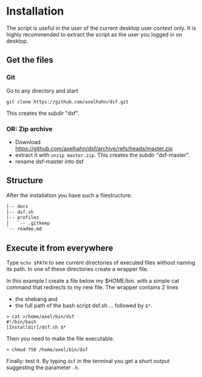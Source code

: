 # Installation

The script is useful in the user of the current desktop user context only.
It is highly recommended to extract the script as the user you logged in on desktop.

## Get the files

### Git

Go to any directory and start

`git clone https://github.com/axelhahn/dsf.git`

This creates the subdir "dsf".

### OR: Zip archive

* Download <https://github.com/axelhahn/dsf/archive/refs/heads/master.zip> 
* extract it with `unzip master.zip`. This creates the subdir "dsf-master".
* rename dsf-master into dsf

## Structure

After the installation you have such a filestructure:

```txt
|-- docs
|-- dsf.sh
|-- profiles
|   `-- .gitkeep
`-- readme.md
```

## Execute it from everywhere

Type `echo $PATH` to see current directories of executed files without naming its path.
In one of these directories create a wrapper file. 

In this example I create a file below my \$HOME/bin. with a simple cat command that redirects to my new file.
The wrapper contains 2 lines 

* the shebang and 
* the full path of the bash script dsf.sh ... followed by `$*`.

```shell
> cat >/home/axel/bin/dsf
#!/bin/bash
[Installdir]/dsf.sh $*
```
Then you need to make the file executable.

```shell
> chmod 750 /home/axel/bin/dsf
```

Finally: test it.
By typing `dsf` in the terminal you get a short output suggesting the parameter `-h`.
